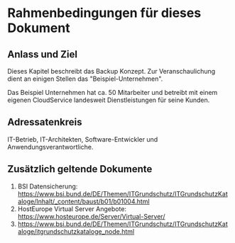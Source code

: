 # Rahmenbedingungen für dieses Dokument
## Anlass und Ziel
Dieses Kapitel beschreibt das Backup Konzept. 
Zur Veranschaulichung dient an einigen Stellen das "Beispiel-Unternehmen".

Das Beispiel Unternehmen hat ca. 50 Mitarbeiter und betreibt mit einem eigenen CloudService landesweit Dienstleistungen für seine Kunden.

## Adressatenkreis
IT-Betrieb, IT-Architekten, Software-Entwickler und Anwendungsverantwortliche.

## Zusätzlich geltende Dokumente
1. BSI Datensicherung: https://www.bsi.bund.de/DE/Themen/ITGrundschutz/ITGrundschutzKataloge/Inhalt/_content/baust/b01/b01004.html
2. HostEurope Virtual Server Angebote: https://www.hosteurope.de/Server/Virtual-Server/
3. https://www.bsi.bund.de/DE/Themen/ITGrundschutz/ITGrundschutzKataloge/itgrundschutzkataloge_node.html